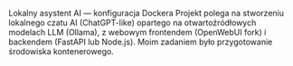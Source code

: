 Lokalny asystent AI — konfiguracja Dockera
Projekt polega na stworzeniu lokalnego czatu AI (ChatGPT-like) opartego na otwartoźródłowych modelach LLM (Ollama), z webowym frontendem (OpenWebUI fork) i backendem (FastAPI lub Node.js). Moim zadaniem było przygotowanie środowiska kontenerowego.